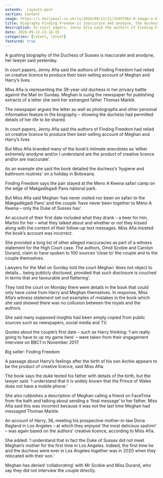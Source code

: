 ```yaml
---
extends: _layouts.post
section: content
image: https://i.dailymail.co.uk/1s/2020/09/22/21/33497962-0-image-a-4_1600808226408.jpg 
title: Biography Finding Freedom is inaccurate and anodyne, the duchesss OWN lawyer tells court  
description: In court papers, Jenny Afia said the authors of Finding Freedom had relied on creative licence to produce their best-selling account of Meghan and Harrys lives. 
date: 2020-09-22-22-16-15 
categories: [latest, latest] 
featured: true 
--- 
```

A gushing biography of the Duchess of Sussex is inaccurate and anodyne, her lawyer said yesterday.

In court papers, Jenny Afia said the authors of Finding Freedom had relied on creative licence to produce their best-selling account of Meghan and Harry’s lives.

Miss Afia is representing the 39-year-old duchess in her privacy battle against the Mail on Sunday. Meghan is suing the newspaper for publishing extracts of a letter she sent her estranged father Thomas Markle.

The newspaper argues the letter as well as photographs and other personal information feature in the biography – showing the duchess had permitted details of her life to be shared.

In court papers, Jenny Afia said the authors of Finding Freedom had relied on creative licence to produce their best-selling account of Meghan and Harry’s lives

But Miss Afia branded many of the book’s intimate anecdotes as ‘either extremely anodyne and/or I understand are the product of creative licence and/or are inaccurate’.

As an example she said the book detailed the duchess’s ‘hygiene and bathroom routines’ on a holiday in Botswana.

Finding Freedom says the pair stayed at the Meno A Kwena safari camp on the edge of Makgadikgadi Pans national park.

But Miss Afia said Meghan ‘has never visited nor been on safari to the Makgadikgadi Pans’ and the couple ‘have never been together to Meno A Kwena – only the Duke of Sussex has’.

An account of their first date included what they drank – a beer for him, Martini for her – what they talked about and whether or not they kissed along with the content of their follow-up text messages. Miss Afia insisted the book’s account was incorrect.

She provided a long list of other alleged inaccuracies as part of a witness statement for the High Court case. The authors, Omid Scobie and Carolyn Durand, claim to have spoken to 100 sources ‘close to’ the couple and to the couple themselves.

Lawyers for the Mail on Sunday told the court Meghan ‘does not object to details... being publicly disclosed, provided that such disclosure is couched in terms that are favourable and flattering’.

They told the court on Monday there were details in the book that could only have come from Harry and Meghan themselves. In response, Miss Afia’s witness statement set out examples of mistakes in the book which she said showed there was no collusion between the royals and the authors.

She said many supposed insights had been simply copied from public sources such as newspapers, social media and TV.

Quotes about the couple’s first date – such as Harry thinking: ‘I am really going to have to up my game here’ – were taken from their engagement interview on BBC1 in November 2017.

Big seller: Finding Freedom 

A passage about Harry’s feelings after the birth of his son Archie appears to be the product of creative licence, said Miss Afia.

The book says the duke texted his father with details of the birth, but the lawyer said: ‘I understand that it is widely known that the Prince of Wales does not have a mobile phone.’

She also rubbishes a description of Meghan calling a friend on FaceTime from the bath and talking about sending a ‘final message’ to her father. Miss Afia said this was incorrect because it was not the last time Meghan had messaged Thomas Markle.

An account of Harry, 36, meeting his prospective mother-in-law Doria Ragland in Los Angeles – at which they enjoyed ‘the most delicious sashimi’ – was again based on the authors’ creative licence, according to Miss Afia.

She added: ‘I understand that in fact the Duke of Sussex did not meet Meghan’s mother for the first time in Los Angeles. Indeed, the first time he and the duchess were ever in Los Angeles together was in 2020 when they relocated with their son.’

Meghan has denied ‘collaborating’ with Mr Scobie and Miss Durand, who say they did not interview the couple directly.

